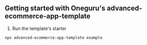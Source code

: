 ## Getting started with Oneguru's advanced-ecommerce-app-template

1. Run the template's starter
```Bash
npx advanced-ecommerce-app-template example
```
